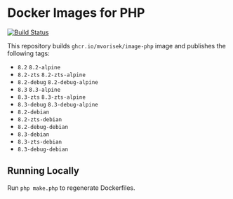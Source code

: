 # Docker Images for PHP

<a href="https://github.com/mvorisek/image-php/actions"><img src="https://github.com/mvorisek/image-php/workflows/CI/badge.svg" alt="Build Status"></a>

This repository builds `ghcr.io/mvorisek/image-php` image and publishes the following tags:

- `8.2` `8.2-alpine`
- `8.2-zts` `8.2-zts-alpine`
- `8.2-debug` `8.2-debug-alpine`
- `8.3` `8.3-alpine`
- `8.3-zts` `8.3-zts-alpine`
- `8.3-debug` `8.3-debug-alpine`
- `8.2-debian`
- `8.2-zts-debian`
- `8.2-debug-debian`
- `8.3-debian`
- `8.3-zts-debian`
- `8.3-debug-debian`

## Running Locally

Run `php make.php` to regenerate Dockerfiles.
